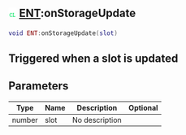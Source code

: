 ## ![client](.gitbook/assets/client.png) [ENT](./home/ENT):onStorageUpdate

```lua
void ENT:onStorageUpdate(slot)
```

Triggered when a slot is updated
------
## Parameters

| Type   | Name | Description | Optional |
| ------ | ---- | ----------- | -------: |
| number | slot | No description |  |


